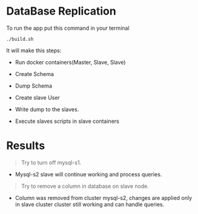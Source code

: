 # DataBase Replication

To run the app put this command in your terminal

```
./build.sh
```
It will make this steps:

- Run docker containers(Master, Slave, Slave)

- Create Schema

- Dump Schema 

- Create slave User

- Write dump to the slaves.

- Execute slaves scripts in slave containers 


# Results

>Try to turn off mysql-s1.
 - Mysql-s2 slave will continue working and process queries.

>Try to remove a column in database on slave node.
  
 - Column was removed from cluster mysql-s2, changes are applied only in slave cluster cluster still working and can handle queries.
